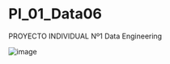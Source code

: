 # PI_01_Data06
PROYECTO INDIVIDUAL Nº1
Data Engineering

![image](https://user-images.githubusercontent.com/43472426/213601305-9b7e29de-4454-46cf-97b4-85fe8d0a207b.png)

